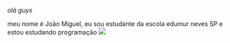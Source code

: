 _olá guys_


meu nome é João Miguel,
eu sou estudante da escola edumur neves SP e estou estudando programação
![](https://media1.tenor.com/m/mFWMVxM3NecAAAAC/despicable-me-minions.gif)
